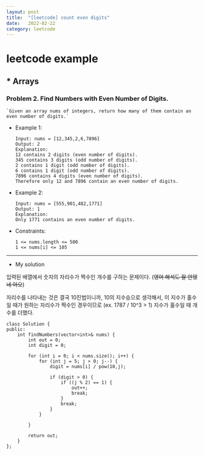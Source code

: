 ```yaml
---
layout: post
title:  "[leetcode] count even digits"
date:   2022-02-22
category: leetcode
---
```


# leetcode example

## * Arrays

### **Problem 2. Find Numbers with Even Number of Digits.**
    `Given an array nums of integers, return how many of them contain an even number of digits.`

* Example 1:
    ```
    Input: nums = [12,345,2,6,7896]
    Output: 2
    Explanation: 
    12 contains 2 digits (even number of digits). 
    345 contains 3 digits (odd number of digits). 
    2 contains 1 digit (odd number of digits). 
    6 contains 1 digit (odd number of digits). 
    7896 contains 4 digits (even number of digits). 
    Therefore only 12 and 7896 contain an even number of digits.
    ```

* Example 2:
    ```
    Input: nums = [555,901,482,1771]
    Output: 1 
    Explanation: 
    Only 1771 contains an even number of digits.
    ```

* Constraints:
    ```
    1 <= nums.length <= 500
    1 <= nums[i] <= 105
    ```

---
* My solution

입력된 배열에서 숫자의 자리수가 짝수인 개수를 구하는 문제이다. (~~영어 해석도 잘 안됐네 아오~~)

자리수를 나타내는 것은 결국 10진법이니까, 10의 지수승으로 생각해서, 이 지수가 홀수일 때가 원하는 자리수가 짝수인 경우이므로 (ex. 1787 / 10^3 > 1) 지수가 홀수일 때 개수를 더했다.

```
class Solution {
public:
    int findNumbers(vector<int>& nums) {
        int out = 0;
        int digit = 0;
        
        for (int i = 0; i < nums.size(); i++) {
            for (int j = 5; j > 0; j--) {
                digit = nums[i] / pow(10,j);
                
                if (digit > 0) {
                    if ((j % 2) == 1) {
                        out++;
                        break;
                    }
                    break;
                }
            }
            
        }
        
        return out;
    }
};
```
